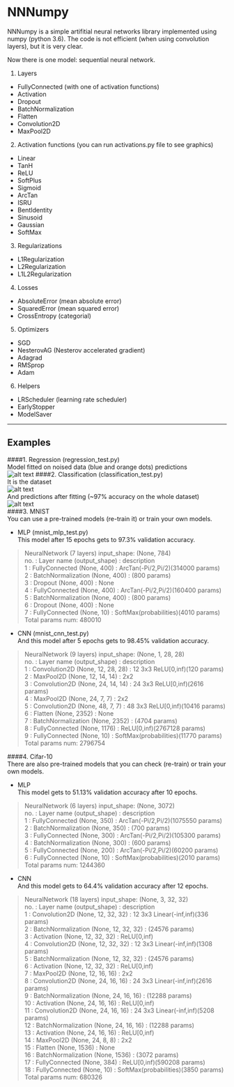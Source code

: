 # NNNumpy
NNNumpy is a simple artifitial neural networks library implemented using numpy (python 3.6). The code is not efficient (when using convolution layers), but it is very clear.

Now there is one model: sequential neural network.
1. Layers
  - FullyConnected (with one of activation functions)
  - Activation
  - Dropout
  - BatchNormalization
  - Flatten
  - Convolution2D
  - MaxPool2D
2. Activation functions (you can run activations.py file to see graphics)
  - Linear
  - TanH
  - ReLU
  - SoftPlus
  - Sigmoid
  - ArcTan
  - ISRU
  - BentIdentity
  - Sinusoid
  - Gaussian
  - SoftMax
3. Regularizations
  - L1Regularization
  - L2Regularization
  - L1L2Regularization
4. Losses
  - AbsoluteError (mean absolute error)
  - SquaredError (mean squared error)
  - CrossEntropy (categorial)
5. Optimizers
  - SGD
  - NesterovAG (Nesterov accelerated gradient)
  - Adagrad
  - RMSprop
  - Adam
6. Helpers
  - LRScheduler (learning rate scheduler)
  - EarlyStopper
  - ModelSaver

_________________________________________________________________
## Examples
####1. Regression (regression_test.py) <br> 
Model fitted on noised data (blue and orange dots) predictions<br>
![alt text](https://github.com/zBlur/NNNumpy/blob/master/NN_tests/regr_test.png?raw=true)
####2. Classification (classification_test.py) <br>
It is the dataset <br>
![alt text](https://github.com/zBlur/NNNumpy/blob/master/NN_tests/classif_dataset.png?raw=true) <br>
And predictions after fitting (~97% accuracy on the whole dataset) <br>
![alt text](https://github.com/zBlur/NNNumpy/blob/master/NN_tests/classif_result.png?raw=true) <br>
####3. MNIST <br>
 You can use a pre-trained models (re-train it) or train your own models. <br>
  - MLP (mnist_mlp_test.py) <br>
  This model after 15 epochs gets to 97.3% validation accuracy.
> NeuralNetwork (7 layers) input_shape: (None, 784) <br>
no. : Layer name (output_shape)	: description <br>
1 : FullyConnected (None, 400)	: ArcTan(-Pi/2,Pi/2)(314000 params) <br>
2 : BatchNormalization (None, 400)	: (800 params) <br>
3 : Dropout (None, 400)	: None <br>
4 : FullyConnected (None, 400)	: ArcTan(-Pi/2,Pi/2)(160400 params) <br>
5 : BatchNormalization (None, 400)	: (800 params) <br>
6 : Dropout (None, 400)	: None <br>
7 : FullyConnected (None, 10)	: SoftMax(probabilities)(4010 params) <br>
Total params num: 480010 <br>

  - CNN (mnist_cnn_test.py) <br>
  And this model after 5 epochs gets to 98.45% validation accuracy.
> NeuralNetwork (9 layers) input_shape: (None, 1, 28, 28) <br>
no. : Layer name (output_shape)	: description <br>
1 : Convolution2D (None, 12, 28, 28)	: 12 3x3 ReLU[0,inf)(120 params) <br>
2 : MaxPool2D (None, 12, 14, 14)	: 2x2 <br>
3 : Convolution2D (None, 24, 14, 14)	: 24 3x3 ReLU[0,inf)(2616 params) <br>
4 : MaxPool2D (None, 24, 7, 7)	: 2x2 <br>
5 : Convolution2D (None, 48, 7, 7)	: 48 3x3 ReLU[0,inf)(10416 params) <br>
6 : Flatten (None, 2352)	: None <br>
7 : BatchNormalization (None, 2352)	: (4704 params) <br>
8 : FullyConnected (None, 1176)	: ReLU[0,inf)(2767128 params) <br>
9 : FullyConnected (None, 10)	: SoftMax(probabilities)(11770 params) <br>
Total params num: 2796754 <br>

####4. Cifar-10 <br>
There are also pre-trained models that you can check (re-train) or train your own models.
  - MLP <br>
  This model gets to 51.13% validation accuracy after 10 epochs.
> NeuralNetwork (6 layers) input_shape: (None, 3072) <br>
no. : Layer name (output_shape)	: description <br>
1 : FullyConnected (None, 350)	: ArcTan(-Pi/2,Pi/2)(1075550 params) <br>
2 : BatchNormalization (None, 350)	: (700 params) <br>
3 : FullyConnected (None, 300)	: ArcTan(-Pi/2,Pi/2)(105300 params) <br>
4 : BatchNormalization (None, 300)	: (600 params) <br>
5 : FullyConnected (None, 200)	: ArcTan(-Pi/2,Pi/2)(60200 params) <br>
6 : FullyConnected (None, 10)	: SoftMax(probabilities)(2010 params) <br>
Total params num: 1244360 <br>

  - CNN <br>
  And this model gets to 64.4% validation accuracy after 12 epochs. <br>
> NeuralNetwork (18 layers) input_shape: (None, 3, 32, 32) <br>
no. : Layer name (output_shape)	: description <br>
1 : Convolution2D (None, 12, 32, 32)	: 12 3x3 Linear(-inf,inf)(336 params) <br>
2 : BatchNormalization (None, 12, 32, 32)	: (24576 params) <br>
3 : Activation (None, 12, 32, 32)	: ReLU[0,inf) <br>
4 : Convolution2D (None, 12, 32, 32)	: 12 3x3 Linear(-inf,inf)(1308 params) <br>
5 : BatchNormalization (None, 12, 32, 32)	: (24576 params) <br>
6 : Activation (None, 12, 32, 32)	: ReLU[0,inf) <br>
7 : MaxPool2D (None, 12, 16, 16)	: 2x2 <br>
8 : Convolution2D (None, 24, 16, 16)	: 24 3x3 Linear(-inf,inf)(2616 params) <br>
9 : BatchNormalization (None, 24, 16, 16)	: (12288 params) <br>
10 : Activation (None, 24, 16, 16)	: ReLU[0,inf) <br>
11 : Convolution2D (None, 24, 16, 16)	: 24 3x3 Linear(-inf,inf)(5208 params) <br>
12 : BatchNormalization (None, 24, 16, 16)	: (12288 params) <br>
13 : Activation (None, 24, 16, 16)	: ReLU[0,inf) <br>
14 : MaxPool2D (None, 24, 8, 8)	: 2x2 <br>
15 : Flatten (None, 1536)	: None <br>
16 : BatchNormalization (None, 1536)	: (3072 params) <br>
17 : FullyConnected (None, 384)	: ReLU[0,inf)(590208 params) <br>
18 : FullyConnected (None, 10)	: SoftMax(probabilities)(3850 params) <br>
Total params num: 680326 <br>



